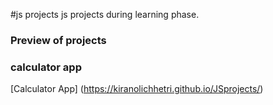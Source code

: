 #js projects
js projects during learning phase.

### Preview of projects

### calculator app
[Calculator App] (https://kiranolichhetri.github.io/JSprojects/)
